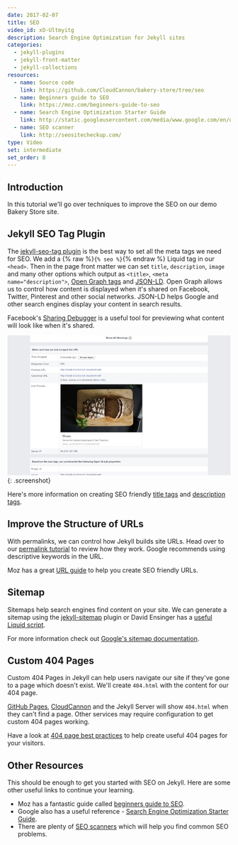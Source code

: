 ```yaml
---
date: 2017-02-07
title: SEO
video_id: xO-Ultmyitg
description: Search Engine Optimization for Jekyll sites
categories:
  - jekyll-plugins
  - jekyll-front-matter
  - jekyll-collections
resources:
  - name: Source code
    link: https://github.com/CloudCannon/bakery-store/tree/seo
  - name: Beginners guide to SEO
    link: https://moz.com/beginners-guide-to-seo
  - name: Search Engine Optimization Starter Guide
    link: http://static.googleusercontent.com/media/www.google.com/en/us/webmasters/docs/search-engine-optimization-starter-guide.pdf
  - name: SEO scanner
    link: http://seositecheckup.com/
type: Video
set: intermediate
set_order: 8
---
```

## Introduction

In this tutorial we'll go over techniques to improve the SEO on our demo Bakery Store site.

## Jekyll SEO Tag Plugin

The [jekyll-seo-tag plugin](https://github.com/jekyll/jekyll-seo-tag) is the best way to set all the meta tags we need for SEO. We add a {% raw %}`{% seo %}`{% endraw %} Liquid tag in our `<head>`. Then in the page front matter we can set `title`, `description`, `image` and many other options which output as `<title>`, `<meta name="description">`, [Open Graph tags](http://ogp.me/) and [JSON-LD](http://json-ld.org/). Open Graph allows us to control how content is displayed when it's shared on Facebook, Twitter, Pinterest and other social networks. JSON-LD helps Google and other search engines display your content in search results.

Facebook's [Sharing Debugger](https://developers.facebook.com/tools/debug/sharing/) is a useful tool for previewing what content will look like when it's shared.

![Facebook Open Graph Debugger](/images/tutorials/seo/facebook.png){: .screenshot}

Here's more information on creating SEO friendly [title tags](https://moz.com/learn/seo/title-tag) and [description tags](https://moz.com/learn/seo/meta-description).

## Improve the Structure of URLs

With permalinks, we can control how Jekyll builds site URLs. Head over to our [permalink tutorial](/front-matter/permalinks/) to review how they work. Google recommends using descriptive keywords in the URL.

Moz has a great [URL guide](https://moz.com/learn/seo/url) to help you create SEO friendly URLs.

## Sitemap

Sitemaps help search engines find content on your site. We can generate a sitemap using the [jekyll-sitemap](https://github.com/jekyll/jekyll-sitemap) plugin or David Ensinger has a [useful Liquid script](http://davidensinger.com/2013/03/generating-a-sitemap-in-jekyll-without-a-plugin/).

For more information check out [Google's sitemap documentation](https://support.google.com/webmasters/answer/183668?hl=en).

## Custom 404 Pages

Custom 404 Pages in Jekyll can help users navigate our site if they've gone to a page which doesn't exist. We'll create `404.html` with the content for our 404 page.

[GitHub Pages](https://pages.github.com), [CloudCannon](http://cloudcannon.com) and the Jekyll Server will show `404.html` when they can't find a page. Other services may require configuration to get custom 404 pages working.

Have a look at [404 page best practices](https://searchenginewatch.com/sew/how-to/2293339/404-page-best-practices) to help create useful 404 pages for your visitors.

## Other Resources

This should be enough to get you started with SEO on Jekyll. Here are some other useful links to continue your learning.

* Moz has a fantastic guide called [beginners guide to SEO](https://moz.com/beginners-guide-to-seo).
* Google also has a useful reference - [Search Engine Optimization
Starter Guide](http://static.googleusercontent.com/media/www.google.com/en/us/webmasters/docs/search-engine-optimization-starter-guide.pdf).
* There are plenty of [SEO scanners](http://seositecheckup.com/) which will help you find common SEO problems.
